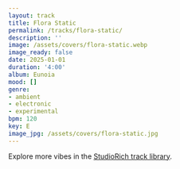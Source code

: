 ```yaml
---
layout: track
title: Flora Static
permalink: /tracks/flora-static/
description: ''
image: /assets/covers/flora-static.webp
image_ready: false
date: 2025-01-01
duration: '4:00'
album: Eunoia
mood: []
genre:
- ambient
- electronic
- experimental
bpm: 120
key: E
image_jpg: /assets/covers/flora-static.jpg
---
```


Explore more vibes in the [StudioRich track library](/tracks/).
